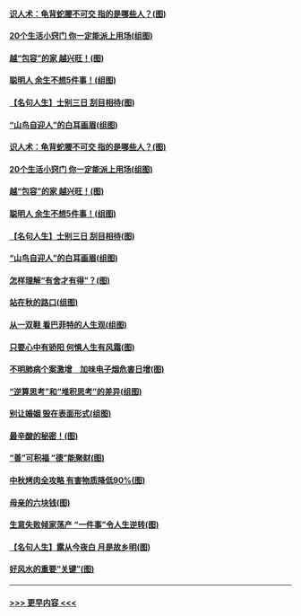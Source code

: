 #### [识人术：龟背蛇腰不可交 指的是哪些人？(图)](../pages/p8/907503.md?t=09161855) 
#### [20个生活小窍门 你一定能派上用场(组图)](../pages/p8/907510.md?t=09161855) 
#### [越“包容”的家 越兴旺！(图)](../pages/p8/907328.md?t=09161855) 
#### [聪明人 余生不想5件事！(组图)](../pages/p8/907364.md?t=09161855) 
#### [【名句人生】士别三日 刮目相待(图)](../pages/p8/906988.md?t=09161855) 
#### [“山鸟自迎人”的白耳画眉(组图)](../pages/p8/907332.md?t=09161855) 
#### [识人术：龟背蛇腰不可交 指的是哪些人？(图)](../pages/p8/907503.md?t=09161855) 
#### [20个生活小窍门 你一定能派上用场(组图)](../pages/p8/907510.md?t=09161855) 
#### [越“包容”的家 越兴旺！(图)](../pages/p8/907328.md?t=09161855) 
#### [聪明人 余生不想5件事！(组图)](../pages/p8/907364.md?t=09161855) 
#### [【名句人生】士别三日 刮目相待(图)](../pages/p8/906988.md?t=09161855) 
#### [“山鸟自迎人”的白耳画眉(组图)](../pages/p8/907332.md?t=09161855) 
#### [怎样理解“有舍才有得”？(图)](../pages/p8/906872.md?t=09161855) 
#### [站在秋的路口(组图)](../pages/p8/906914.md?t=09161855) 
#### [从一双鞋 看巴菲特的人生观(组图)](../pages/p8/907311.md?t=09161855) 
#### [只要心中有骄阳 何惧人生有风霜(图)](../pages/p8/907320.md?t=09161855) 
#### [不明肺病个案激增　加味电子烟危害日增(图)](../pages/p8/907307.md?t=09161855) 
#### [“逆算思考”和“堆积思考”的差异(组图)](../pages/p8/907229.md?t=09161855) 
#### [别让婚姻 毁在表面形式(组图)](../pages/p8/907118.md?t=09161855) 
#### [最辛酸的秘密！(图)](../pages/p8/906327.md?t=09161855) 
#### [“善”可积福 “德”能聚财(图)](../pages/p8/906906.md?t=09161855) 
#### [中秋烤肉全攻略 有害物质降低90%(图)](../pages/p8/907227.md?t=09161855) 
#### [母亲的六块钱(图)](../pages/p8/907107.md?t=09161855) 
#### [生意失败倾家荡产 “一件事”令人生逆转(图)](../pages/p8/907101.md?t=09161855) 
#### [【名句人生】露从今夜白 月是故乡明(图)](../pages/p8/906558.md?t=09161855) 
#### [好风水的重要“关键”(图)](../pages/p8/907087.md?t=09161855) 

----
#### [ >>> 更早内容 <<< ](../indexes/p8-earlier.md)
